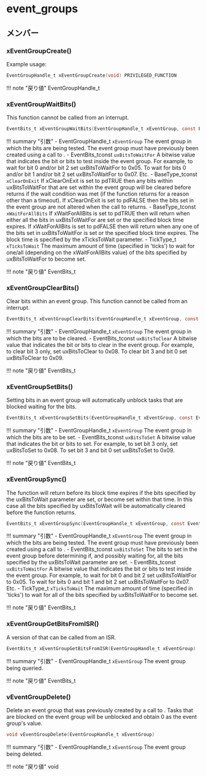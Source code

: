 # event_groups



## メンバー











### xEventGroupCreate()



Example usage:  
```c
EventGroupHandle_t xEventGroupCreate(void) PRIVILEGED_FUNCTION
```

!!! note "戻り値"
	EventGroupHandle_t



### xEventGroupWaitBits()


This function cannot be called from an interrupt.
```c
EventBits_t xEventGroupWaitBits(EventGroupHandle_t xEventGroup, const EventBits_t uxBitsToWaitFor, const BaseType_t xClearOnExit, const BaseType_t xWaitForAllBits, TickType_t xTicksToWait) PRIVILEGED_FUNCTION
```

!!! summary "引数"
	- EventGroupHandle_t `xEventGroup` The event group in which the bits are being tested. The event group must have previously been created using a call to .
	- EventBits_tconst `uxBitsToWaitFor` A bitwise value that indicates the bit or bits to test inside the event group. For example, to wait for bit 0 and/or bit 2 set uxBitsToWaitFor to 0x05. To wait for bits 0 and/or bit 1 and/or bit 2 set uxBitsToWaitFor to 0x07. Etc.
	- BaseType_tconst `xClearOnExit` If xClearOnExit is set to pdTRUE then any bits within uxBitsToWaitFor that are set within the event group will be cleared before  returns if the wait condition was met (if the function returns for a reason other than a timeout). If xClearOnExit is set to pdFALSE then the bits set in the event group are not altered when the call to  returns.
	- BaseType_tconst `xWaitForAllBits` If xWaitForAllBits is set to pdTRUE then  will return when either all the bits in uxBitsToWaitFor are set or the specified block time expires. If xWaitForAllBits is set to pdFALSE then  will return when any one of the bits set in uxBitsToWaitFor is set or the specified block time expires. The block time is specified by the xTicksToWait parameter.
	- TickType_t `xTicksToWait` The maximum amount of time (specified in 'ticks') to wait for one/all (depending on the xWaitForAllBits value) of the bits specified by uxBitsToWaitFor to become set.

!!! note "戻り値"
	EventBits_t



### xEventGroupClearBits()


Clear bits within an event group. This function cannot be called from an interrupt.
```c
EventBits_t xEventGroupClearBits(EventGroupHandle_t xEventGroup, const EventBits_t uxBitsToClear) PRIVILEGED_FUNCTION
```

!!! summary "引数"
	- EventGroupHandle_t `xEventGroup` The event group in which the bits are to be cleared.
	- EventBits_tconst `uxBitsToClear` A bitwise value that indicates the bit or bits to clear in the event group. For example, to clear bit 3 only, set uxBitsToClear to 0x08. To clear bit 3 and bit 0 set uxBitsToClear to 0x09.

!!! note "戻り値"
	EventBits_t



### xEventGroupSetBits()


Setting bits in an event group will automatically unblock tasks that are blocked waiting for the bits.
```c
EventBits_t xEventGroupSetBits(EventGroupHandle_t xEventGroup, const EventBits_t uxBitsToSet) PRIVILEGED_FUNCTION
```

!!! summary "引数"
	- EventGroupHandle_t `xEventGroup` The event group in which the bits are to be set.
	- EventBits_tconst `uxBitsToSet` A bitwise value that indicates the bit or bits to set. For example, to set bit 3 only, set uxBitsToSet to 0x08. To set bit 3 and bit 0 set uxBitsToSet to 0x09.

!!! note "戻り値"
	EventBits_t



### xEventGroupSync()


The function will return before its block time expires if the bits specified by the uxBitsToWait parameter are set, or become set within that time. In this case all the bits specified by uxBitsToWait will be automatically cleared before the function returns.
```c
EventBits_t xEventGroupSync(EventGroupHandle_t xEventGroup, const EventBits_t uxBitsToSet, const EventBits_t uxBitsToWaitFor, TickType_t xTicksToWait) PRIVILEGED_FUNCTION
```

!!! summary "引数"
	- EventGroupHandle_t `xEventGroup` The event group in which the bits are being tested. The event group must have previously been created using a call to .
	- EventBits_tconst `uxBitsToSet` The bits to set in the event group before determining if, and possibly waiting for, all the bits specified by the uxBitsToWait parameter are set.
	- EventBits_tconst `uxBitsToWaitFor` A bitwise value that indicates the bit or bits to test inside the event group. For example, to wait for bit 0 and bit 2 set uxBitsToWaitFor to 0x05. To wait for bits 0 and bit 1 and bit 2 set uxBitsToWaitFor to 0x07. Etc.
	- TickType_t `xTicksToWait` The maximum amount of time (specified in 'ticks') to wait for all of the bits specified by uxBitsToWaitFor to become set.

!!! note "戻り値"
	EventBits_t



### xEventGroupGetBitsFromISR()


A version of  that can be called from an ISR.
```c
EventBits_t xEventGroupGetBitsFromISR(EventGroupHandle_t xEventGroup)
```

!!! summary "引数"
	- EventGroupHandle_t `xEventGroup` The event group being queried.

!!! note "戻り値"
	EventBits_t



### vEventGroupDelete()


Delete an event group that was previously created by a call to . Tasks that are blocked on the event group will be unblocked and obtain 0 as the event group's value.
```c
void vEventGroupDelete(EventGroupHandle_t xEventGroup)
```

!!! summary "引数"
	- EventGroupHandle_t `xEventGroup` The event group being deleted. 

!!! note "戻り値"
	void



